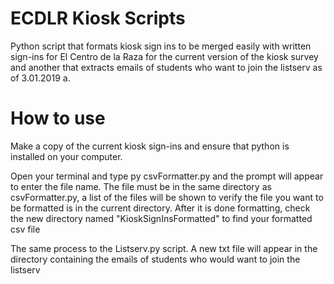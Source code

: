 # ECDLR Kiosk Scripts
Python script that formats kiosk sign ins to be merged easily with written sign-ins for El Centro de la Raza for the current version of the kiosk survey and another that extracts emails of students who want to join the listserv as of 3.01.2019 a. 


# How to use
Make a copy of the current kiosk sign-ins and ensure that python is installed on your computer. 

Open your terminal and type py csvFormatter.py and the prompt will appear to enter the file name. The file must be in the same directory as csvFormatter.py, a list of the files will be shown to verify the file you want to be formatted is in the current directory.
After it is done formatting, check the new directory named "KioskSignInsFormatted" to find your formatted csv file

The same process to the Listserv.py script. A new txt file will appear in the directory containing the emails of students who would want to join the listserv
